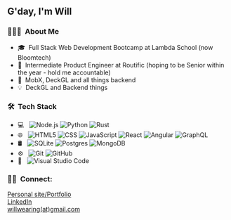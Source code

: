 <h2> G'day, I'm Will</h2>

<h3> 👨🏼‍💻 &nbsp;About Me </h3>

- 🎓&nbsp; Full Stack Web Development Bootcamp at Lambda School (now Bloomtech)
- 💼&nbsp; Intermediate Product Engineer at Routific (hoping to be Senior within the year - hold me accountable)
- 📖&nbsp; MobX, DeckGL and all things backend
- 💡&nbsp; DeckGL and Backend things

<h3> 🛠 &nbsp;Tech Stack</h3>

- 💻 &nbsp;
   ![Node.js](https://img.shields.io/badge/-Node.js-333333?style=flat&logo=node.js)
   ![Python](https://img.shields.io/badge/-Python-333333?style=flat&logo=python)
   ![Rust](https://img.shields.io/badge/Rust-333333?style=flat&logo=rust)
- 🌐 &nbsp;
  ![HTML5](https://img.shields.io/badge/-HTML5-333333?style=flat&logo=HTML5)
  ![CSS](https://img.shields.io/badge/-CSS-333333?style=flat&logo=CSS3&logoColor=1572B6)
  ![JavaScript](https://img.shields.io/badge/-JavaScript-333333?style=flat&logo=javascript)
  ![React](https://img.shields.io/badge/-React-333333?style=flat&logo=react)
  ![Angular](https://img.shields.io/badge/-Angular-333333?style=flat&logo=angular)
  ![GraphQL](https://img.shields.io/badge/-GraphQL-333333?style=flat&logo=graphql)
- 🛢 &nbsp;
  ![SQLite](https://img.shields.io/badge/-SQLite-333333?style=flat&logo=sqlite)
  ![Postgres](https://img.shields.io/badge/-Postgres-333333?style=flat&logo=postgres)
  ![MongoDB](https://img.shields.io/badge/-mongodb-333333?style=flat&logo=mongodb)
- ⚙️ &nbsp;
  ![Git](https://img.shields.io/badge/-Git-333333?style=flat&logo=git)
  ![GitHub](https://img.shields.io/badge/-GitHub-333333?style=flat&logo=github)
- 🔧 &nbsp;
  ![Visual Studio Code](https://img.shields.io/badge/-Visual%20Studio%20Code-333333?style=flat&logo=visual-studio-code&logoColor=007ACC)

<h3> 🤝🏻 &nbsp;Connect:</h3>

<p>
<a href="https://willwearingportfolio.netlify.app//">Personal site/Portfolio</a>
  </br>
<a href="https://www.linkedin.com/in/william-wearing/">LinkedIn</a>
</br>
<a href="mailto:will@routific.com">willwearing(at)gmail.com</a>
</br>
